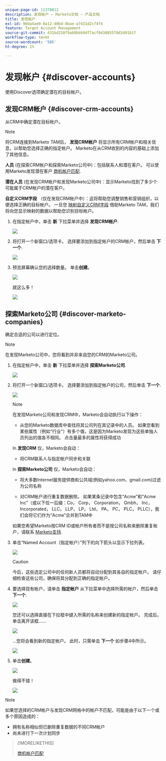 ```yaml
---
unique-page-id: 11378812
description: 发现帐户 — Marketo文档 — 产品文档
title: 发现帐户
exl-id: 90da4ae0-0a12-48bd-8bae-a7431d2cf4f4
feature: Target Account Management
source-git-commit: 431bd258f9a68bbb9df7acf043085578d3d91b1f
workflow-type: tm+mt
source-wordcount: '585'
ht-degree: 1%

---
```


# 发现帐户 {#discover-accounts}

使用Discover选项确定潜在的目标帐户。

## 发现CRM帐户 {#discover-crm-accounts}

从CRM中确定潜在目标帐户。

>[!NOTE]
>
>将CRM连接到Marketo TAM后， **发现CRM帐户** 将显示所有CRM帐户和相关信息，以帮助您选择正确的指定帐户。 Marketo在从CRM收到的内容的基础上添加了其他信息。

**人员** (在探索CRM帐户和探索Marketo公司中)：包括联系人和潜在客户。 可以使用Marketo发现潜在客户 [商机帐户匹配](/help/marketo/product-docs/target-account-management/target/named-accounts/lead-to-account-matching.md).

**潜在人员** (在发现CRM帐户和发现Marketo公司中)：显示Marketo找到了多少个可能属于CRM帐户的潜在客户。

**自定义CRM字段** （仅在发现CRM帐户中）：这将帮助您调整销售和营销组织，以便选择正确的目标帐户。 一旦您 [映射自定义CRM字段](/help/marketo/product-docs/target-account-management/setup-tam/create-a-custom-field-for-crm-discovery.md) 借助Marketo TAM，我们将向您显示映射的数据以帮助您识别目标帐户。

1. 在指定帐户中，单击 **新** 下拉菜单并选择 **发现CRM帐户**.

   ![](assets/disc-crm-one.png)

1. 将打开一个新窗口/选项卡。 选择要添加到指定帐户的CRM帐户，然后单击 **下一个**.

   ![](assets/disc-crm-two.png)

1. 预览屏幕确认您的选择数量。 单击&#x200B;**创建**。

   ![](assets/disc-three.png)

   就这么多！

   ![](assets/disc-four.png)

## 探索Marketo公司 {#discover-marketo-companies}

确定合适的公司以进行定位。

>[!NOTE]
>
>在发现Marketo公司中，您将看到并非来自您的CRM的Marketo公司。

1. 在指定帐户中，单击 **新** 下拉菜单并选择 **探索Marketo公司**.

   ![](assets/one-1.png)

1. 将打开一个新窗口/选项卡。 选择要添加到指定帐户的公司，然后单击 **下一个**.

   ![](assets/disc-comp-two.png)

   >[!NOTE]
   >
   >在发现Marketo公司和发现CRM中，Marketo会自动执行以下操作：
   >
   >* 从您的Marketo数据库中查找将其公司列在其记录中的人员。 如果您看到某些属性（例如“行业”）有多个值，这是因为Marketo发现为这些单独人员列出的值各不相同。 点击量最多的属性将获得成功
   >
   >In **发现CRM** 仅，Marketo会自动：
   >
   >* 将CRM联系人与指定帐户同步和关联
   >
   >In **探索Marketo公司** 仅，Marketo会自动：
   >
   >* 将大多数Internet服务提供商和公共域(例如yahoo.com、gmail.com)过滤为公司名称
   >
   >* 对CRM帐户进行重复数据删除。 如果某条记录中包含“Acme”和“Acme Inc”（或以下任一后缀：Co， Corp， Corporation， Gmbh， Inc， Incorporated， LLC， LLP， LP， Ltd， PA， PC， PLC， PLLC），我们会将它们作为“Acme”合并到TAM中
   >
   >如果您希望Marketo按CRM ID或帐户所有者而不是按公司名称来删除重复帐户，请联系 [Marketo支持](https://nation.marketo.com/t5/Support/ct-p/Support).

1. 单击“Named Account（指定帐户）”列下的向下箭头以显示下拉列表。

   ![](assets/disc-comp-three.png)

   >[!CAUTION]
   >
   >今后，这些选定公司中的任何新人员都将自动分配到其各自的指定帐户。 请仔细检查这些公司，确保将其分配到正确的指定帐户。

1. 要选择现有帐户，请单击 **指定帐户** 从下拉菜单中选择所需的帐户，然后单击 **下一个**.

   ![](assets/disc-comp-four.png)

   您还可以选择直接在下拉框中键入所需的名称来创建新的指定帐户。 完成后，单击离开该框……

   ![](assets/disc-comp-five.png)

   ...您将会看到新的指定帐户。 此时，只需单击 **下一个** 如步骤4中所示。

   ![](assets/disc-comp-six.png)

1. 单击&#x200B;**创建**。

   ![](assets/disc-comp-seven.png)

   做得不错！

   ![](assets/disc-co-six.png)

>[!NOTE]
>
>如果您选择的CRM帐户与发现CRM网格中的帐户不匹配，可能是由于以下一个或多个原因造成的：
>
>* 拥有名称相似但已删除重复数据的不同CRM帐户
>* 尚未进行下一次计划同步

>[!MORELIKETHIS]
>
>[商机帐户匹配](/help/marketo/product-docs/target-account-management/target/named-accounts/lead-to-account-matching.md)
